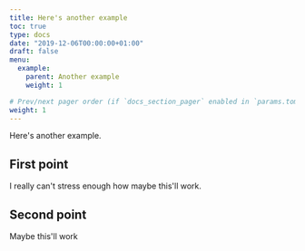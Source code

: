```yaml
---
title: Here's another example
toc: true
type: docs
date: "2019-12-06T00:00:00+01:00"
draft: false
menu:
  example:
    parent: Another example
    weight: 1

# Prev/next pager order (if `docs_section_pager` enabled in `params.toml`)
weight: 1
---
```


Here's another example.

## First point

I really can't stress enough how maybe this'll work.


## Second point

Maybe this'll work
